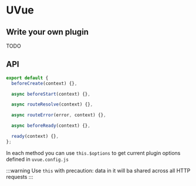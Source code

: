 # UVue

## Write your own plugin

TODO

## API

```js
export default {
  beforeCreate(context) {},

  async beforeStart(context) {},

  async routeResolve(context) {},

  async routeError(error, context) {},

  async beforeReady(context) {},

  ready(context) {},
};
```

In each method you can use `this.$options` to get current
plugin options defined in `uvue.config.js`

:::warning
Use `this` with precaution: data in it will ba shared across all
HTTP requests
:::
